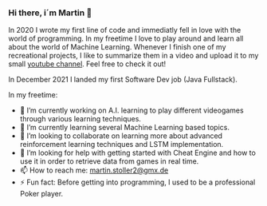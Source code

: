 ### Hi there, i´m Martin 👋
In 2020 I wrote my first line of code and immediatly fell in love with the world of programming. In my freetime I love to play around and learn all about the world of Machine Learning. Whenever I finish one of my recreational projects, I like to summarize them in a video and upload it to my small [youtube channel](https://www.youtube.com/channel/UCq1NfsnK6fKMFnBOQfNLsCw). Feel free to check it out!

In December 2021 I landed my first Software Dev job (Java Fullstack).

In my freetime:
- 🔭 I’m currently working on A.I. learning to play different videogames through various learning techniques.
- 🌱 I’m currently learning several Machine Learning based topics.
- 👯 I’m looking to collaborate on learning more about advanced reinforcement learning techniques and LSTM implementation. 
- 🤔 I’m looking for help with getting started with Cheat Engine and how to use it in order to retrieve data from games in real time.
- 📫 How to reach me: martin.stoller2@gmx.de
- ⚡ Fun fact: Before getting into programming, I used to be a professional Poker player.
